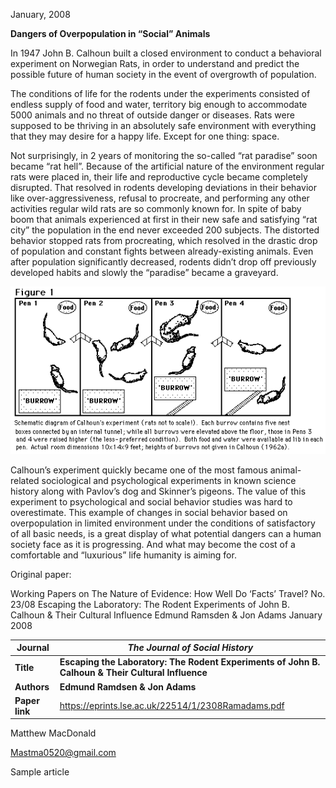 January, 2008

**Dangers of Overpopulation in “Social” Animals**

In 1947 John B. Calhoun built a closed environment to conduct a behavioral
experiment on Norwegian Rats, in order to understand and predict the possible
future of human society in the event of overgrowth of population.

The conditions of life for the rodents under the experiments consisted of
endless supply of food and water, territory big enough to accommodate 5000
animals and no threat of outside danger or diseases. Rats were supposed to be
thriving in an absolutely safe environment with everything that they may desire
for a happy life. Except for one thing: space.

Not surprisingly, in 2 years of monitoring the so-called “rat paradise” soon
became “rat hell”. Because of the artificial nature of the environment regular
rats were placed in, their life and reproductive cycle became completely
disrupted. That resolved in rodents developing deviations in their behavior like
over-aggressiveness, refusal to procreate, and performing any other activities
regular wild rats are so commonly known for. In spite of baby boom that animals
experienced at first in their new safe and satisfying “rat city” the population
in the end never exceeded 200 subjects. The distorted behavior stopped rats from
procreating, which resolved in the drastic drop of population and constant
fights between already-existing animals. Even after population significantly
decreased, rodents didn’t drop off previously developed habits and slowly the
“paradise” became a graveyard.

![](media/1fcd99e0a4fa719488a26e26171be820.gif)

Calhoun’s experiment quickly became one of the most famous animal-related
sociological and psychological experiments in known science history along with
Pavlov’s dog and Skinner’s pigeons. The value of this experiment to
psychological and social behavior studies was hard to overestimate. This example
of changes in social behavior based on overpopulation in limited environment
under the conditions of satisfactory of all basic needs, is a great display of
what potential dangers can a human society face as it is progressing. And what
may become the cost of a comfortable and “luxurious” life humanity is aiming
for.

Original paper:

Working Papers on The Nature of Evidence: How Well Do ‘Facts’ Travel? No. 23/08
Escaping the Laboratory: The Rodent Experiments of John B. Calhoun & Their
Cultural Influence Edmund Ramsden & Jon Adams January 2008

| **Journal**    | *The Journal of Social History*                                                                   |
|----------------|---------------------------------------------------------------------------------------------------|
| **Title**      | **Escaping the Laboratory: The Rodent Experiments of John B. Calhoun & Their Cultural Influence** |
| **Authors**    | **Edmund Ramdsen & Jon Adams**                                                                    |
| **Paper link** | <https://eprints.lse.ac.uk/22514/1/2308Ramadams.pdf>                                              |

Matthew MacDonald

<Mastma0520@gmail.com>

Sample article
